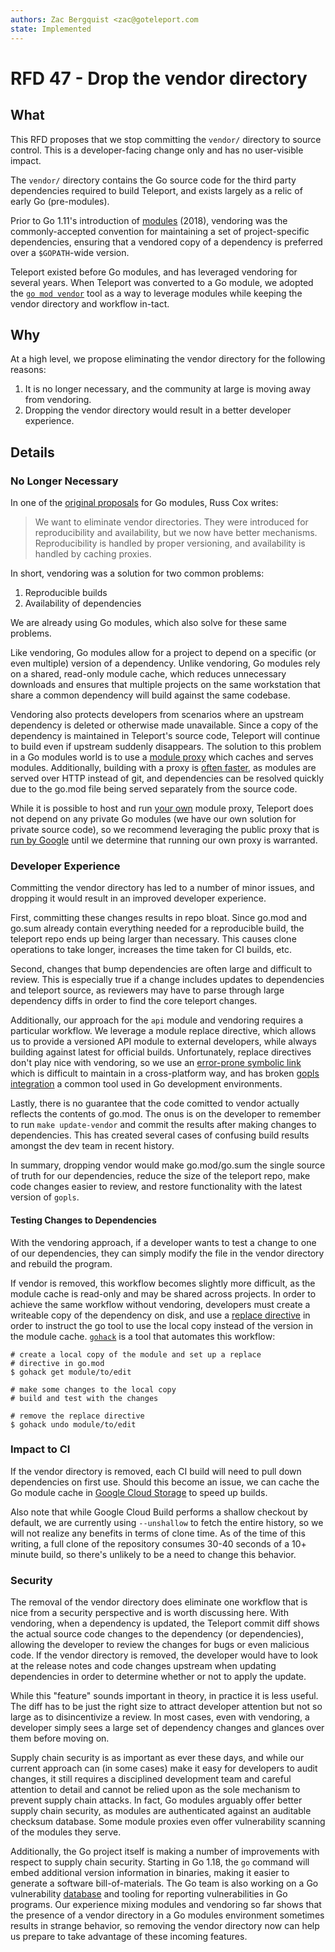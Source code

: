 ```yaml
---
authors: Zac Bergquist <zac@goteleport.com
state: Implemented
---
```


# RFD 47 - Drop the vendor directory

## What

This RFD proposes that we stop committing the `vendor/` directory to source control.
This is a developer-facing change only and has no user-visible impact.

The `vendor/` directory contains the Go source code for the third party dependencies
required to build Teleport, and exists largely as a relic of early Go (pre-modules).

Prior to Go 1.11's introduction of
[modules](https://go.dev/blog/using-go-modules) (2018), vendoring was the
commonly-accepted convention for maintaining a set of project-specific
dependencies, ensuring that a vendored copy of a dependency is preferred over
a `$GOPATH`-wide version.

Teleport existed before Go modules, and has leveraged vendoring for several
years. When Teleport was converted to a Go module, we adopted the
[`go mod vendor`](https://go.dev/ref/mod#go-mod-vendor) tool as a way to leverage
modules while keeping the vendor directory and workflow in-tact.

## Why

At a high level, we propose eliminating the vendor directory for the following reasons:

1. It is no longer necessary, and the community at large is moving away from vendoring.
2. Dropping the vendor directory would result in a better developer experience.

## Details

### No Longer Necessary

In one of the [original proposals](https://research.swtch.com/vgo-module) for Go
modules, Russ Cox writes:

>    We want to eliminate vendor directories. They were introduced for
>    reproducibility and availability, but we now have better mechanisms.
>    Reproducibility is handled by proper versioning, and availability is handled by
>    caching proxies.

In short, vendoring was a solution for two common problems:

1. Reproducible builds
2. Availability of dependencies

We are already using Go modules, which also solve for these same problems.

Like vendoring, Go modules allow for a project to depend on a specific (or even
multiple) version of a dependency. Unlike vendoring, Go modules rely on a
shared, read-only module cache, which reduces unnecessary downloads and ensures
that multiple projects on the same workstation that share a common dependency
will build against the same codebase.

Vendoring also protects developers from scenarios where an upstream dependency
is deleted or otherwise made unavailable. Since a copy of the dependency is
maintained in Teleport's source code, Teleport will continue to build even if
upstream suddenly disappears. The solution to this problem in a Go modules world
is to use a [module proxy](https://go.dev/ref/mod#module-proxy) which caches and
serves modules. Additionally, building with a proxy is
[often faster](https://twitter.com/sajma/status/1155006281263923201?s=21), as
modules are served over HTTP instead of git, and dependencies can be resolved
quickly due to the go.mod file being served separately from the source code.

While it is possible to host and run [your own](https://docs.gomods.io) module
proxy, Teleport does not depend on any private Go modules (we have our own
solution for private source code), so we recommend leveraging the public proxy
that is [run by Google](https://proxy.golang.org) until we determine that
running our own proxy is warranted.

### Developer Experience

Committing the vendor directory has led to a number of minor issues, and
dropping it would result in an improved developer experience.

First, committing these changes results in repo bloat. Since go.mod and go.sum
already contain everything needed for a reproducible build, the teleport repo
ends up being larger than necessary. This causes clone operations to take longer,
increases the time taken for CI builds, etc.

Second, changes that bump dependencies are often large and difficult to review.
This is especially true if a change includes updates to dependencies and
teleport source, as reviewers may have to parse through large dependency diffs
in order to find the core teleport changes.

Additionally, our approach for the `api` module and vendoring requires a
particular workflow. We leverage a module replace directive, which allows us to
provide a versioned API module to external developers, while always building
against latest for official builds. Unfortunately, replace directives don't play
nice with vendoring, so we use an
[error-prone symbolic link](https://github.com/gravitational/teleport/blob/30effc1f08b6a699772ff22f79ebe756fe1a1e34/Makefile#L942-L952)
which is difficult to maintain in a cross-platform way, and has broken
[gopls integration](https://github.com/gravitational/teleport/blob/30effc1f08b6a699772ff22f79ebe756fe1a1e34/Makefile#L942-L952)
a common tool used in Go development environments.

Lastly, there is no guarantee that the code comitted to vendor actually
reflects the contents of go.mod. The onus is on the developer to remember to run
`make update-vendor` and commit the results after making changes to
dependencies. This has created several cases of confusing build results amongst
the dev team in recent history.

In summary, dropping vendor would make go.mod/go.sum the single source of truth
for our dependencies, reduce the size of the teleport repo, make code changes
easier to review, and restore functionality with the latest version of `gopls`.

#### Testing Changes to Dependencies

With the vendoring approach, if a developer wants to test a change to one of our
dependencies, they can simply modify the file in the vendor directory and rebuild
the program.

If vendor is removed, this workflow becomes slightly more difficult, as the
module cache is read-only and may be shared across projects. In order to achieve
the same workflow without vendoring, developers must create a writeable copy of
the dependency on disk, and use a
[replace directive](https://go.dev/ref/mod#go-mod-file-replace) in order to
instruct the go tool to use the local copy instead of the version in the module
cache. [`gohack`](https://github.com/rogpeppe/gohack) is a tool that automates
this workflow:

```
# create a local copy of the module and set up a replace
# directive in go.mod
$ gohack get module/to/edit

# make some changes to the local copy
# build and test with the changes

# remove the replace directive
$ gohack undo module/to/edit
```

### Impact to CI

If the vendor directory is removed, each CI build will need to pull down
dependencies on first use. Should this become an issue, we can cache
the Go module cache in [Google Cloud Storage](https://cloud.google.com/build/docs/speeding-up-builds)
to speed up builds.

Also note that while Google Cloud Build performs a shallow checkout by default,
we are currently using `--unshallow` to fetch the entire history, so we will not
realize any benefits in terms of clone time. As of the time of this writing,
a full clone of the repository consumes 30-40 seconds of a 10+ minute build,
so there's unlikely to be a need to change this behavior.

### Security

The removal of the vendor directory does eliminate one workflow that is nice
from a security perspective and is worth discussing here. With vendoring, when a
dependency is updated, the Teleport commit diff shows the actual source code
changes to the dependency (or dependencies), allowing the developer to review
the changes for bugs or even malicious code. If the vendor directory is removed,
the developer would have to look at the release notes and code changes upstream
when updating dependencies in order to determine whether or not to apply the update.

While this "feature" sounds important in theory, in practice it is less useful.
The diff has to be just the right size to attract developer attention but not so
large as to disincentivize a review. In most cases, even with vendoring, a
developer simply sees a large set of dependency changes and glances over them
before moving on.

Supply chain security is as important as ever these days, and while our current
approach can (in some cases) make it easy for developers to audit changes, it
still requires a disciplined development team and careful attention to detail
and cannot be relied upon as the sole mechanism to prevent supply chain attacks.
In fact, Go modules arguably offer better supply chain security, as modules are
authenticated against an auditable checksum database. Some module proxies even
offer vulnerability scanning of the modules they serve.

Additionally, the Go project itself is making a number of improvements with
respect to supply chain security. Starting in Go 1.18, the `go` command will
embed additional version information in binaries, making it easier to generate a
software bill-of-materials. The Go team is also working on a Go vulnerability
[database](https://go.googlesource.com/proposal/+/master/design/draft-vulndb.md)
and tooling for reporting vulnerabilities in Go programs. Our experience mixing
modules and vendoring so far shows that the presence of a vendor directory in a
Go modules environment sometimes results in strange behavior, so removing the
vendor directory now can help us prepare to take advantage of these incoming
features.
